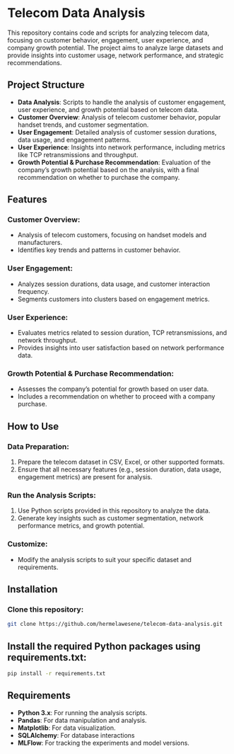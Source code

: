 # Telecom Data Analysis

This repository contains code and scripts for analyzing telecom data, focusing on customer behavior, engagement, user experience, and company growth potential. The project aims to analyze large datasets and provide insights into customer usage, network performance, and strategic recommendations.

## Project Structure

- **Data Analysis**: Scripts to handle the analysis of customer engagement, user experience, and growth potential based on telecom data.
- **Customer Overview**: Analysis of telecom customer behavior, popular handset trends, and customer segmentation.
- **User Engagement**: Detailed analysis of customer session durations, data usage, and engagement patterns.
- **User Experience**: Insights into network performance, including metrics like TCP retransmissions and throughput.
- **Growth Potential & Purchase Recommendation**: Evaluation of the company’s growth potential based on the analysis, with a final recommendation on whether to purchase the company.

## Features

### Customer Overview:
- Analysis of telecom customers, focusing on handset models and manufacturers.
- Identifies key trends and patterns in customer behavior.

### User Engagement:
- Analyzes session durations, data usage, and customer interaction frequency.
- Segments customers into clusters based on engagement metrics.

### User Experience:
- Evaluates metrics related to session duration, TCP retransmissions, and network throughput.
- Provides insights into user satisfaction based on network performance data.

### Growth Potential & Purchase Recommendation:
- Assesses the company’s potential for growth based on user data.
- Includes a recommendation on whether to proceed with a company purchase.

## How to Use

### Data Preparation:
1. Prepare the telecom dataset in CSV, Excel, or other supported formats.
2. Ensure that all necessary features (e.g., session duration, data usage, engagement metrics) are present for analysis.

### Run the Analysis Scripts:
1. Use Python scripts provided in this repository to analyze the data.
2. Generate key insights such as customer segmentation, network performance metrics, and growth potential.

### Customize:
- Modify the analysis scripts to suit your specific dataset and requirements.

## Installation

### Clone this repository:

```bash
git clone https://github.com/hermelawesene/telecom-data-analysis.git
```

## Install the required Python packages using requirements.txt:
```bash
pip install -r requirements.txt
```

## Requirements
- **Python 3.x**: For running the analysis scripts.
- **Pandas**: For data manipulation and analysis.
- **Matplotlib**: For data visualization.
- **SQLAlchemy**: For database interactions
- **MLFlow**: For tracking the experiments and model versions.
